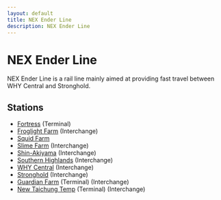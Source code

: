 ```yaml
---
layout: default
title: NEX Ender Line
description: NEX Ender Line
---
```


# NEX Ender Line

NEX Ender Line is a rail line mainly aimed at providing fast travel between WHY
Central and Stronghold.

## Stations

- [Fortress](/rail-stations/fortress) (Terminal)
- [Froglight Farm](/rail-stations/froglight-farm) (Interchange)
- [Squid Farm](/rail-stations/squid-farm)
- [Slime Farm](/rail-stations/slime-farm) (Interchange)
- [Shin-Akiyama](/rail-stations/shin-akiyama) (Interchange)
- [Southern Highlands](/rail-stations/southern-highlands) (Interchange)
- [WHY Central](/rail-stations/why-central) (Interchange)
- [Stronghold](/rail-stations/stronghold) (Interchange)
- [Guardian Farm](/rail-stations/guardian-farm) (Terminal) (Interchange)
- [New Taichung Temp](/rail-stations/new-taichung-temp) (Terminal) (Interchange)
